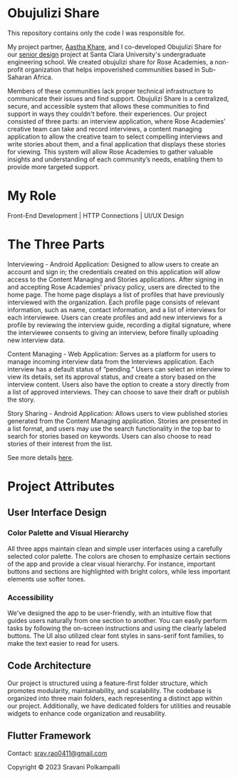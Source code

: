 # Obujulizi Share
This repository contains only the code I was responsible for.

My project partner, [Aastha Khare](https://www.linkedin.com/in/aastha-khare-221140142/), and I co-developed Obujulizi Share for our [senior design](https://www.scu.edu/engineering/undergraduate/senior-design/2023-senior-design/) project at Santa Clara University's undergraduate engineering school. We created obujulizi share for Rose Academies, a non-profit organization that helps impoverished communities based in Sub-Saharan Africa.

Members of these communities lack proper technical infrastructure to communicate their issues and find support.  Obujulizi Share is a centralized, secure, and accessible system that allows these communities to find support in ways they couldn't before.
their experiences. Our project consisted of three parts: an interview application, where Rose Academies’ creative team can take and record interviews, a content managing application to allow the creative team to select compelling interviews and write stories about them, and a final application that displays these stories for viewing. This system will allow Rose Academies to gather valuable insights and understanding of each community’s needs, enabling them
to provide more targeted support. 

# My Role
Front-End Development | HTTP Connections | UI/UX Design

# The Three Parts
Interviewing - Android Application: Designed to allow users to create an account and sign
in; the credentials created on this application will allow access to the Content Managing and Stories applications.
After signing in and accepting Rose Academies’ privacy policy, users are directed to the home page. The home
page displays a list of profiles that have previously interviewed with the organization. Each profile page consists of
relevant information, such as name, contact information, and a list of interviews for each interviewee. Users can create
profiles and add new interviews for a profile by reviewing the interview guide, recording a digital signature, where the
interviewee consents to giving an interview, before finally uploading new interview data.

Content Managing - Web Application: Serves as a platform for users to manage incoming
interview data from the Interviews application. Each interview has a default status of ”pending.” Users can select an
interview to view its details, set its approval status, and create a story based on the interview content. Users also have
the option to create a story directly from a list of approved interviews. They can choose to save their draft or publish
the story.

Story Sharing - Android Application: Allows users to view published stories generated from the Content Managing application. Stories are presented in a list format, and users may use the search functionality in the top
bar to search for stories based on keywords. Users can also choose to read stories of their interest from the list.

See more details [here](https://scholarcommons.scu.edu/cseng_senior/262/).

# Project Attributes
##  User Interface Design

### Color Palette and Visual Hierarchy
All three apps maintain clean and simple user interfaces using a carefully selected color palette. The colors are chosen to emphasize certain sections of the app and provide a clear visual hierarchy. For instance, important buttons and sections are highlighted with bright colors, while less important elements use softer tones.

### Accessibility
We've designed the app to be user-friendly, with an intuitive flow that guides users naturally from one section to another. You can easily perform tasks by following the on-screen instructions and using the clearly labeled buttons. The UI also utilized clear font styles in sans-serif font families, to make the text easier to read for users.

## Code Architecture 
Our project is structured using a feature-first folder structure, which promotes modularity, maintainability, and scalability. The codebase is organized into three main folders, each representing a distinct app within our project. Additionally, we have dedicated folders for utilities and reusable widgets to enhance code organization and reusability.

## Flutter Framework 

Contact: srav.rao0411@gmail.com

Copyright © 2023 Sravani Polkampalli
